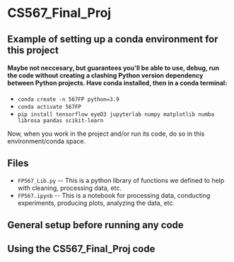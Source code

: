 # CS567_Final_Proj

## Example of setting up a conda environment for this project
#### Maybe not neccesary, but guarantees you'll be able to use, debug, run the code without creating a clashing Python version dependency between Python projects. Have conda installed, then in a conda terminal:
* `conda create -n 567FP python=3.9`
* `conda activate 567FP`
* `pip install tensorflow eyeD3 jupyterlab numpy matplotlib numba librosa pandas scikit-learn`

Now, when you work in the project and/or run its code, do so in this environment/conda space.

## Files
* `FP567_Lib.py` -- This is a python library of functions we defined to help with cleaning, processing data, etc.
* `FP567.ipynb` -- This is a notebook for processing data, conducting experiments, producing plots, analyzing the data, etc.

## General setup before running any code

## Using the CS567_Final_Proj code
